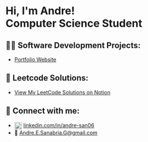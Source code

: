 <h1>Hi, I'm Andre! <br/>Computer Science Student</a></h1>

<h2>👨‍💻 Software Development Projects:</h2>

- [Portfolio Website](https://portfolio-site-mauve-omega.vercel.app/)

<h2>🤔 Leetcode Solutions:</h2>

- [View My LeetCode Solutions on Notion](https://outstanding-existence-42c.notion.site/LeetCode-Solutions-1bce2cf3308a80ec80c4fdd0f11fcd8d)

<h2> 🤳 Connect with me:</h2>

- <img align="center" alt="LinkedIn" width="20px" src="https://upload.wikimedia.org/wikipedia/commons/e/e9/Linkedin_icon.svg" /> [linkedin.com/in/andre-san06](https://www.linkedin.com/in/andre-san06)  
- 📧 [Andre.E.Sanabria.G@gmail.com](mailto:Andre.E.Sanabria.G@gmail.com)


<!--
- 🔭 I’m currently working on ...
- 🌱 I’m currently learning ...
- 👯 I’m looking to collaborate on ...
- 🤔 I’m looking for help with ...
- 💬 Ask me about ...
- 📫 How to reach me: ...
- 😄 Pronouns: ...
- ⚡ Fun fact: ...
https://www.youtube.com/watch?v=zgqfWLHNKLk&t=225s
-->
